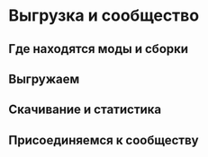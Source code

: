 # Выгрузка и сообщество

## Где находятся моды и сборки

## Выгружаем

## Скачивание и статистика

## Присоединяемся к сообществу
